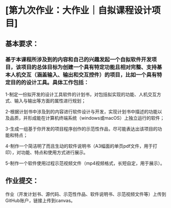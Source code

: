 # **[第九次作业：大作业｜自拟课程设计项目]**

 

## **基本要求：**

### 基于本课程所涉及到的内容和自己的兴趣发起一个自拟软件开发项目，该项目的总体目标为创建一个具有特定功能且相对完整、支持基本人机交互（涵盖输入、输出和交互控件）的项目，比如一个具有特定目的的设计工具。具体工作包括：

1-制定一份拟开发的设计工具软件的计划书，对包括拟实现的功能、人机交互方式、输入与输出等方面的属性进行规划；

2-根据计划书中涉及到的内容进行软件设计与开发，实现计划书中描述的功能以及品质，并形成能在计算机终端系统（windows或macOS）上独立运行的软件；

3-生成一组基于你开发的项目程序创作的示范性作品，尽可能表达出该项目的功能和特点；

4-制作一个简洁明了而且生动的软件说明书（A3幅面的单页pdf文件，用于打印），对功能、特点和使用方式进行展示。

5-制作一个软件使用过程示范视频文件（mp4视频格式，长短自定，用于展示）。

 

## **作业提交：**

作业（开发计划书、源代码、示范性作品、软件说明书、示范视频文件等）上传到GitHub账户，链接上传到canvas。

